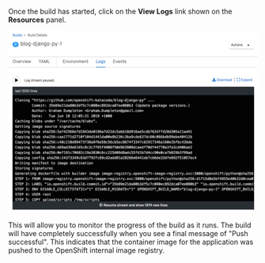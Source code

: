 Once the build has started, click on the **View Logs** link shown on the **Resources** panel.

![Accessing Build Logs](../../assets/introduction/deploying-python-42/03-application-build-logs.png)

This will allow you to monitor the progress of the build as it runs. The build will have completely successfully when you see a final message of "Push successful". This indicates that the container image for the application was pushed to the OpenShift internal image registry.
